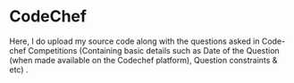 # CodeChef
Here, I do upload my source code along with the questions asked in Code-chef Competitions (Containing basic details such as Date of the Question (when made available on the Codechef platform), Question constraints & etc) . 

